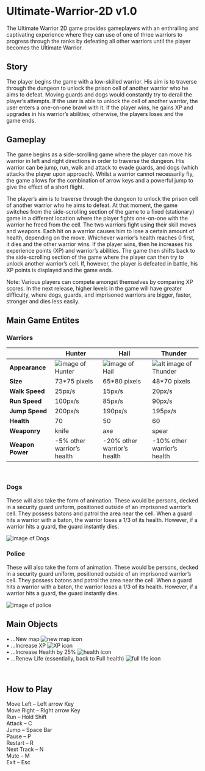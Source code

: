 # Ultimate-Warrior-2D v1.0
The Ultimate Warrior 2D game provides gameplayers with an enthralling and captivating experience where they can use of one of three warriors to progress through the ranks by defeating all other warriors until the player becomes the Ultimate Warrior.

## Story
The player begins the game with a low-skilled warrior. His aim is to traverse through the dungeon to unlock the prison cell of another warrior who he aims to defeat. Moving guards and dogs would constantly try to derail the player’s attempts. If the user is able to unlock the cell of another warrior, the user enters a one-on-one brawl with it. If the player wins, he gains XP and upgrades in his warrior’s abilities; otherwise, the players loses and the game ends.

## Gameplay
The game begins as a side-scrolling game where the player can move his warrior in left and right directions in order to traverse the dungeon. His warrior can be jump, run, walk and attack to evade guards, and dogs (which attacks the player upon approach). Whilst a warrior cannot necessarily fly, the game allows for the combination of arrow keys and a powerful jump to give the effect of a short flight. 

The player’s aim is to traverse through the dungeon to unlock the prison cell of another warrior who he aims to defeat. At that moment, the game switches from the side-scrolling section of the game to a fixed (stationary) game in a different location where the player fights one-on-one with the warrior he freed from the cell. The two warriors fight using their skill moves and weapons. Each hit on a warrior causes him to lose a certain amount of health, depending on the move. Whichever warrior’s health reaches 0 first, it dies and the other warrior wins. If the player wins, then he increases his experience points (XP) and warrior’s abilities. The game then shifts back to the side-scrolling section of the game where the player can then try to unlock another warrior’s cell. If, however, the player is defeated in battle, his XP points is displayed and the game ends.

Note: Various players can compete amongst themselves by comparing XP scores. In the next release, higher levels in the game will have greater difficulty, where dogs, guards, and imprisoned warriors are bigger, faster, stronger and dies less easily. 


## Main Game Entites

### Warriors
&nbsp;| Hunter | Hail | Thunder 
 --- | --- | --- | ---
**Appearance** | ![image of Hunter](https://i.imgur.com/02w8Ehh.png)  | ![image of Hail](https://i.imgur.com/7Mb5Kcl.png)  | ![alt image of Thunder](https://i.imgur.com/M5x39YX.png)
**Size** | 73*75 pixels | 65*80 pixels | 48*70 pixels  
**Walk Speed** | 25px/s | 15px/s | 20px/s 
**Run Speed** | 100px/s | 85px/s | 90px/s 
**Jump Speed** | 200px/s | 190px/s | 195px/s 
**Health** | 70 | 50 | 60 
**Weaponry** | knife | axe | spear 
**Weapon Power** | -5% other warrior’s health | -20% other warrior’s health | -10% other warrior’s health
<br/>

### Dogs
These will also take the form of animation. These would be persons, decked in a security guard uniform, positioned outside of an imprisoned warrior’s cell. They possess batons and patrol the area near the cell. When a guard hits a warrior with a baton, the warrior loses a 1/3 of its health. However, if a warrior hits a guard, the guard instantly dies.

![image of Dogs](https://i.imgur.com/0ginToK.jpeg)
<br/>

### Police
These will also take the form of animation. These would be persons, decked in a security guard uniform, positioned outside of an imprisoned warrior’s cell. They possess batons and patrol the area near the cell. When a guard hits a warrior with a baton, the warrior loses a 1/3 of its health. However, if a warrior hits a guard, the guard instantly dies.

![image of police](https://i.imgur.com/ecAGez6.png)
<br/>


## Main Objects
•	...New map ![new map icon](https://i.imgur.com/EcGSebl.png)     
•	...Increase XP ![XP icon](https://i.imgur.com/9H7aa5t.png)    
•	...Increase Health by 25% ![health icon](https://i.imgur.com/uFIzQrk.png)    
•	...Renew Life (essentially, back to Full health) ![full life icon](https://i.imgur.com/pZyQLCN.png)    

<br/>

## How to Play

Move Left – Left arrow Key     
Move Right – Right arrow Key     
Run – Hold Shift   
Attack – C    
Jump – Space Bar   
Pause – P   
Restart – R   
Next Track – N    
Mute – M    
Exit – Esc  



